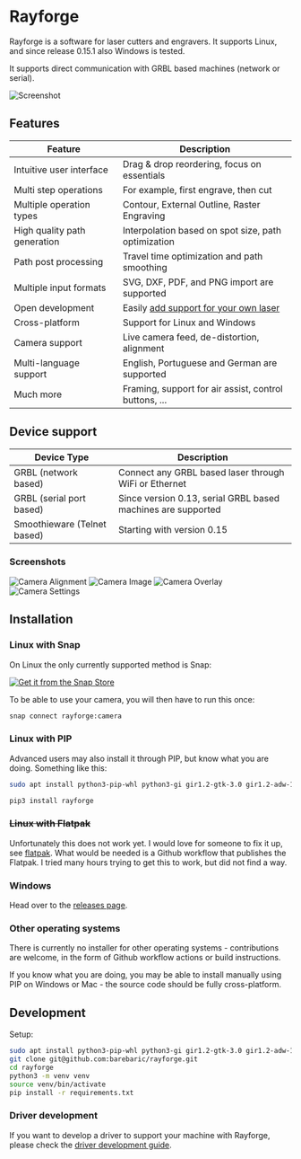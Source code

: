 # Rayforge

Rayforge is a software for laser cutters and engravers. It supports Linux, and
since release 0.15.1 also Windows is tested.

It supports direct communication with GRBL based machines (network or serial).

![Screenshot](docs/ss-main.png)

## Features

| Feature                          | Description                                                |
| -------------------------------- | ---------------------------------------------------------- |
| Intuitive user interface         | Drag & drop reordering, focus on essentials                |
| Multi step operations            | For example, first engrave, then cut                       |
| Multiple operation types         | Contour, External Outline, Raster Engraving                |
| High quality path generation     | Interpolation based on spot size, path optimization        |
| Path post processing             | Travel time optimization and path smoothing                |
| Multiple input formats           | SVG, DXF, PDF, and PNG import are supported                |
| Open development                 | Easily [add support for your own laser](docs/driver.md)    |
| Cross-platform                   | Support for Linux and Windows                              |
| Camera support                   | Live camera feed, de-distortion, alignment                 |
| Multi-language support           | English, Portuguese and German are supported               |
| Much more                        | Framing, support for air assist, control buttons, ...      |


## Device support

| Device Type                      | Description                                                  |
| -------------------------------- | ------------------------------------------------------------ |
| GRBL (network based)             | Connect any GRBL based laser through WiFi or Ethernet        |
| GRBL (serial port based)         | Since version 0.13, serial GRBL based machines are supported |
| Smoothieware (Telnet based)      | Starting with version 0.15                                   |


### Screenshots

![Camera Alignment](docs/camera-alignment.png)
![Camera Image](docs/camera-image.png)
![Camera Overlay](docs/camera-overlay.png)
![Camera Settings](docs/camera-settings.png)


## Installation

### Linux with Snap

On Linux the only currently supported method is Snap:

[![Get it from the Snap Store](https://snapcraft.io/en/light/install.svg)](https://snapcraft.io/rayforge)

To be able to use your camera, you will then have to run this once:

```bash
snap connect rayforge:camera
```

### Linux with PIP

Advanced users may also install it through PIP, but know what you are doing. Something like this:

```bash
sudo apt install python3-pip-whl python3-gi gir1.2-gtk-3.0 gir1.2-adw-1 gir1.2-gdkpixbuf-2.0 libgirepository-1.0-dev libgirepository-2.0-0 libvips42t64 libpotrace-dev libagg-dev

pip3 install rayforge
```

### ~~Linux with Flatpak~~

Unfortunately this does not work yet. I would love for someone to fix it up, see [flatpak](flatpak/).
What would be needed is a Github workflow that publishes the Flatpak. I tried many hours trying
to get this to work, but did not find a way.


### Windows

Head over to the [releases page](https://github.com/barebaric/rayforge/releases/).


### Other operating systems

There is currently no installer for other operating systems - contributions are
welcome, in the form of Github workflow actions or build instructions.

If you know what you are doing, you may be able to install manually using
PIP on Windows or Mac - the source code should be fully cross-platform.


## Development

Setup:
```bash
sudo apt install python3-pip-whl python3-gi gir1.2-gtk-3.0 gir1.2-adw-1 libgirepository-1.0-dev libgirepository-2.0-0 libvips42t64
git clone git@github.com:barebaric/rayforge.git
cd rayforge
python3 -m venv venv
source venv/bin/activate
pip install -r requirements.txt
```

### Driver development

If you want to develop a driver to support your machine with Rayforge,
please check the [driver development guide](docs/driver.md).
